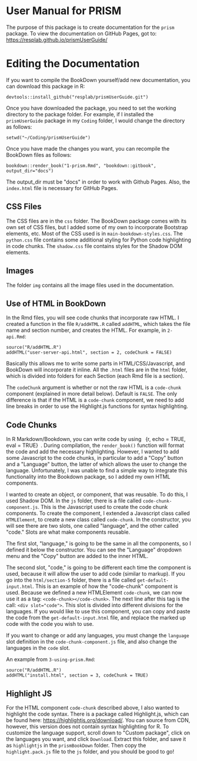 # User Manual for PRISM

The purpose of this package is to create documentation for the `prism` package. To view the documentation on GitHub Pages, got to: https://resplab.github.io/prismUserGuide/

# Editing the Documentation

If you want to compile the BookDown yourself/add new documentation, you can download this package in R:

```
devtools::install_github("resplab/prismUserGuide.git")
```
Once you have downloaded the package, you need to set the working directory to the package folder. For example, if I installed the `prismUserGuide` package in my `Coding` folder, I would change the directory as follows:

```
setwd("~/Coding/prismUserGuide")
```
Once you have made the changes you want, you can recompile the BookDown files as follows:

```
bookdown::render_book("1-prism.Rmd", "bookdown::gitbook", output_dir="docs")
```

The output_dir must be "docs" in order to work with Github Pages. Also, the `index.html` file is necessary for GitHub Pages.

## CSS Files

The CSS files are in the `css` folder. The BookDown package comes with its own set of CSS files, but I added some of my own to incorporate Bootstrap elements, etc. Most of the CSS used is in `main-bookdown-styles.css`. The `python.css` file contains some additional styling for Python code highlighting in code chunks. The `shadow.css` file contains styles for the Shadow DOM elements. 

## Images

The folder `img` contains all the image files used in the documentation.

## Use of HTML in BookDown

In the Rmd files, you will see code chunks that incorporate raw HTML. I created a function in the file `R/addHTML.R` called `addHTML`, which takes the file name and section number, and creates the HTML. For example, in `2-api.Rmd`:

```
source("R/addHTML.R")
addHTML("user-server-api.html", section = 2, codeChunk = FALSE)
```

Basically this allows me to write some parts in HTML/CSS/Javascript, and BookDown will incorporate it inline. All the `.html` files are in the `html` folder, which is divided into folders for each Section (each Rmd file is a section).

The `codeChunk` argument is whether or not the raw HTML is a `code-chunk` component (explained in more detail below). Default is `FALSE`. The only difference is that if the HTML is a `code-chunk` component, we need to add line breaks in order to use the Highlight.js functions for syntax highlighting. 

## Code Chunks

In R Markdown/Bookdown, you can write code by using ``` ```{r, echo = TRUE, eval = TRUE}``` ```. During compilation, the `render_book()` function will format the code and add the necessary highlighting. However, I wanted to add some Javascript to the code chunks, in particular to add a "Copy" button and a "Language" button, the latter of which allows the user to change the language. Unfortunately, I was unable to find a simple way to integrate this functionality into the Bookdown package, so I added my own HTML components.

I wanted to create an object, or component, that was reusable. To do this, I used Shadow DOM. In the `js` folder, there is a file called `code-chunk-component.js`. This is the Javascript used to create the code chunk components. To create the component, I extended a Javascript class called `HTMLElement`, to create a new class called `code-chunk`. In the constructor, you will see there are two slots, one called "language", and the other called "code." Slots are what make components reusable. 

The first slot, "language," is going to be the same in all the components, so I defined it below the constructor. You can see the "Language" dropdown menu and the "Copy" button are added to the inner HTML.

The second slot, "code," is going to be different each time the component is used, because it will allow the user to add code (similar to markup). If you go into the `html/section-5` folder, there is a file called `get-default-input.html`. This is an example of how the "code-chunk" component is used. Because we defined a new HTMLElement `code-chunk`, we can now use it as a tag: ```<code-chunk></code-chunk>```. The next line after this tag is the call: ```<div slot="code">```. This slot is divided into different divisions for the languages. If you would like to use this component, you can copy and paste the code from the `get-default-input.html` file, and replace the marked up code with the code you wish to use. 

If you want to change or add any languages, you must change the `language` slot definition in the `code-chunk-component.js` file, and also change the languages in the `code` slot. 

An example from `3-using-prism.Rmd`:

```
source("R/addHTML.R")
addHTML("install.html", section = 3, codeChunk = TRUE)
```

## Highlight JS

For the HTML component `code-chunk` described above, I also wanted to highlight the code syntax. There is a package called Highlight.js, which can be found here: https://highlightjs.org/download/. You can source from CDN, however, this version does not contain syntax highlighting for R. To customize the language support, scroll down to "Custom package", click on the languages you want, and click `Download`. Extract this folder, and save it as `highlightjs` in the `prismBookDown` folder. Then copy the `highlight.pack.js` file to the `js` folder, and you should be good to go!


